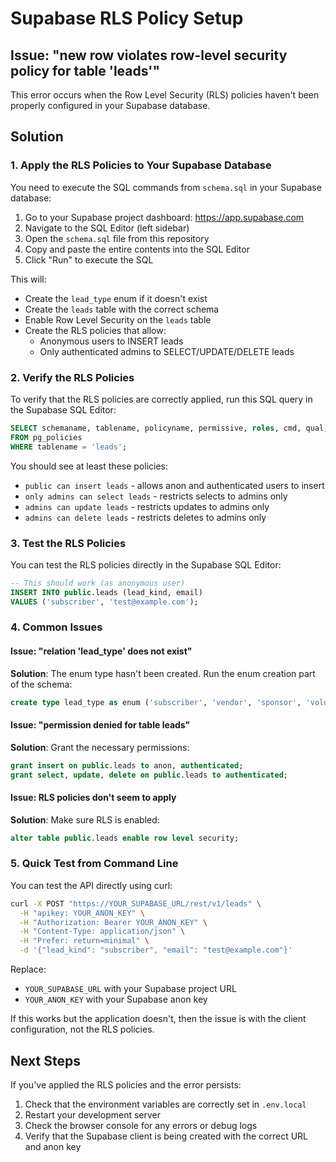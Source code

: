 
# Supabase RLS Policy Setup

## Issue: "new row violates row-level security policy for table 'leads'"

This error occurs when the Row Level Security (RLS) policies haven't been properly configured in your Supabase database.

## Solution

### 1. Apply the RLS Policies to Your Supabase Database

You need to execute the SQL commands from `schema.sql` in your Supabase database:
1. Go to your Supabase project dashboard: https://app.supabase.com
2. Navigate to the SQL Editor (left sidebar)
3. Open the `schema.sql` file from this repository
4. Copy and paste the entire contents into the SQL Editor
5. Click "Run" to execute the SQL

This will:
- Create the `lead_type` enum if it doesn't exist
- Create the `leads` table with the correct schema
- Enable Row Level Security on the `leads` table
- Create the RLS policies that allow:
  - Anonymous users to INSERT leads
  - Only authenticated admins to SELECT/UPDATE/DELETE leads

### 2. Verify the RLS Policies

To verify that the RLS policies are correctly applied, run this SQL query in the Supabase SQL Editor:

```sql
SELECT schemaname, tablename, policyname, permissive, roles, cmd, qual, with_check
FROM pg_policies
WHERE tablename = 'leads';
```

You should see at least these policies:
- `public can insert leads` - allows anon and authenticated users to insert
- `only admins can select leads` - restricts selects to admins only
- `admins can update leads` - restricts updates to admins only
- `admins can delete leads` - restricts deletes to admins only

### 3. Test the RLS Policies

You can test the RLS policies directly in the Supabase SQL Editor:

```sql
-- This should work (as anonymous user)
INSERT INTO public.leads (lead_kind, email)
VALUES ('subscriber', 'test@example.com');
```

### 4. Common Issues

#### Issue: "relation 'lead_type' does not exist"
**Solution**: The enum type hasn't been created. Run the enum creation part of the schema:

```sql
create type lead_type as enum ('subscriber', 'vendor', 'sponsor', 'volunteer');
```

#### Issue: "permission denied for table leads"
**Solution**: Grant the necessary permissions:

```sql
grant insert on public.leads to anon, authenticated;
grant select, update, delete on public.leads to authenticated;
```

#### Issue: RLS policies don't seem to apply
**Solution**: Make sure RLS is enabled:

```sql
alter table public.leads enable row level security;
```

### 5. Quick Test from Command Line

You can test the API directly using curl:

```bash
curl -X POST "https://YOUR_SUPABASE_URL/rest/v1/leads" \
  -H "apikey: YOUR_ANON_KEY" \
  -H "Authorization: Bearer YOUR_ANON_KEY" \
  -H "Content-Type: application/json" \
  -H "Prefer: return=minimal" \
  -d '{"lead_kind": "subscriber", "email": "test@example.com"}'
```

Replace:
- `YOUR_SUPABASE_URL` with your Supabase project URL
- `YOUR_ANON_KEY` with your Supabase anon key

If this works but the application doesn't, then the issue is with the client configuration, not the RLS policies.

## Next Steps

If you've applied the RLS policies and the error persists:

1. Check that the environment variables are correctly set in `.env.local`
2. Restart your development server
3. Check the browser console for any errors or debug logs
4. Verify that the Supabase client is being created with the correct URL and anon key

